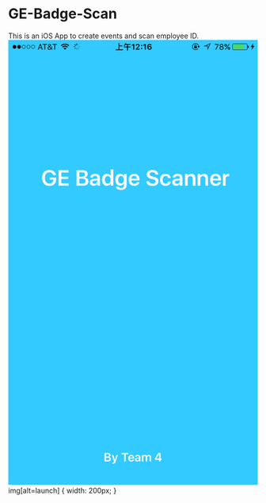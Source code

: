 # GE-Badge-Scan
This is an iOS App to create events and scan employee ID.
![alt launch](https://github.com/aprilxiao/GE-Badge-Scan/blob/master/launch%20page.PNG)
img[alt=launch] { width: 200px; }
